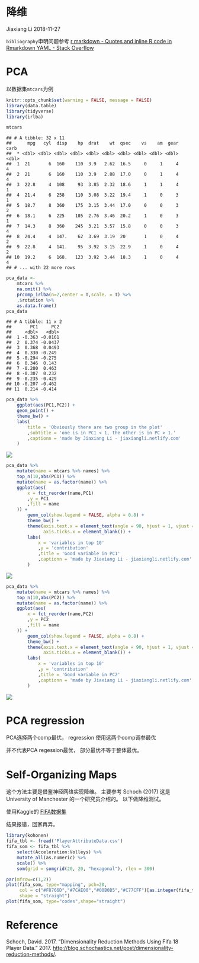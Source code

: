 降维
================
Jiaxiang Li
2018-11-27

`bibliography`申明问题参考 [r markdown - Quotes and inline R code in Rmarkdown
YAML - Stack
Overflow](https://stackoverflow.com/questions/51296364/quotes-and-inline-r-code-in-rmarkdown-yaml/51370607#51370607)

# PCA

以数据集`mtcars`为例

``` r
knitr::opts_chunk$set(warning = FALSE, message = FALSE)
library(data.table)
library(tidyverse)
library(irlba)
```

``` r
mtcars
```

    ## # A tibble: 32 x 11
    ##      mpg   cyl  disp    hp  drat    wt  qsec    vs    am  gear  carb
    ##  * <dbl> <dbl> <dbl> <dbl> <dbl> <dbl> <dbl> <dbl> <dbl> <dbl> <dbl>
    ##  1  21       6  160    110  3.9   2.62  16.5     0     1     4     4
    ##  2  21       6  160    110  3.9   2.88  17.0     0     1     4     4
    ##  3  22.8     4  108     93  3.85  2.32  18.6     1     1     4     1
    ##  4  21.4     6  258    110  3.08  3.22  19.4     1     0     3     1
    ##  5  18.7     8  360    175  3.15  3.44  17.0     0     0     3     2
    ##  6  18.1     6  225    105  2.76  3.46  20.2     1     0     3     1
    ##  7  14.3     8  360    245  3.21  3.57  15.8     0     0     3     4
    ##  8  24.4     4  147.    62  3.69  3.19  20       1     0     4     2
    ##  9  22.8     4  141.    95  3.92  3.15  22.9     1     0     4     2
    ## 10  19.2     6  168.   123  3.92  3.44  18.3     1     0     4     4
    ## # ... with 22 more rows

``` r
pca_data <- 
    mtcars %>% 
    na.omit() %>% 
    prcomp_irlba(n=2,center = T,scale. = T) %>% 
    .$rotation %>% 
    as.data.frame()
pca_data
```

    ## # A tibble: 11 x 2
    ##       PC1     PC2
    ##     <dbl>   <dbl>
    ##  1 -0.363 -0.0161
    ##  2  0.374 -0.0437
    ##  3  0.368  0.0493
    ##  4  0.330 -0.249 
    ##  5 -0.294 -0.275 
    ##  6  0.346  0.143 
    ##  7 -0.200  0.463 
    ##  8 -0.307  0.232 
    ##  9 -0.235 -0.429 
    ## 10 -0.207 -0.462 
    ## 11  0.214 -0.414

``` r
pca_data %>% 
    ggplot(aes(PC1,PC2)) +
    geom_point() +
    theme_bw() +
    labs(
        title = 'Obviously there are two group in the plot'
        ,subtitle = 'one is in PC1 < 1, the other is in PC > 1.'
        ,captionn = 'made by Jiaxiang Li - jiaxiangli.netlify.com'
    )
```

![](pca_files/figure-gfm/unnamed-chunk-1-1.png)<!-- -->

``` r
pca_data %>% 
    mutate(name = mtcars %>% names) %>% 
    top_n(10,abs(PC1)) %>% 
    mutate(name = as.factor(name)) %>% 
    ggplot(aes(
        x = fct_reorder(name,PC1)
        ,y = PC1
        ,fill = name
    )) +
        geom_col(show.legend = FALSE, alpha = 0.8) +
        theme_bw() +
        theme(axis.text.x = element_text(angle = 90, hjust = 1, vjust = 0.5), 
              axis.ticks.x = element_blank()) +
        labs(
            x = 'variables in top 10'
            ,y = 'contribution'
            ,title = 'Good variable in PC1'
            ,captionn = 'made by Jiaxiang Li - jiaxiangli.netlify.com'
        )
```

![](pca_files/figure-gfm/unnamed-chunk-1-2.png)<!-- -->

``` r
pca_data %>% 
    mutate(name = mtcars %>% names) %>% 
    top_n(10,abs(PC2)) %>% 
    mutate(name = as.factor(name)) %>% 
    ggplot(aes(
        x = fct_reorder(name,PC2)
        ,y = PC2
        ,fill = name
    )) +
        geom_col(show.legend = FALSE, alpha = 0.8) +
        theme_bw() +
        theme(axis.text.x = element_text(angle = 90, hjust = 1, vjust = 0.5), 
              axis.ticks.x = element_blank()) +
        labs(
            x = 'variables in top 10'
            ,y = 'contribution'
            ,title = 'Good variable in PC2'
            ,captionn = 'made by Jiaxiang Li - jiaxiangli.netlify.com'
        )
```

![](pca_files/figure-gfm/unnamed-chunk-1-3.png)<!-- -->

# PCA regression

PCA选择两个comp最优， regression 使用这两个comp调参最优

并不代表PCA regession最优， 部分最优不等于整体最优。

# Self-Organizing Maps

这个方法主要是借鉴神经网络实现降维。 主要参考 Schoch (2017) 这是 University of Manchester
的一个研究员介绍的。 以下做降维测试。

使用Kaggle的
[FIFA数据集](https://www.kaggle.com/thec03u5/fifa-18-demo-player-dataset)

结果报错，回家再弄。

``` r
library(kohonen)
fifa_tbl <- fread('PlayerAttributeData.csv')
fifa_som <- fifa_tbl %>% 
    select(Acceleration:Volleys) %>%
    mutate_all(as.numeric) %>% 
    scale() %>%
    som(grid = somgrid(20, 20, "hexagonal"), rlen = 300)
```

``` r
par(mfrow=c(1,2))
plot(fifa_som, type="mapping", pch=20,
     col = c("#F8766D","#7CAE00","#00B0B5","#C77CFF")[as.integer(fifa_tbl$position2)],
     shape = "straight")
plot(fifa_som, type="codes",shape="straight")
```

# Reference

<div id="refs" class="references">

<div id="ref-Schochdimensionalityreduction">

Schoch, David. 2017. “Dimensionality Reduction Methods Using Fifa 18
Player Data.” 2017.
<http://blog.schochastics.net/post/dimensionality-reduction-methods/>.

</div>

</div>
